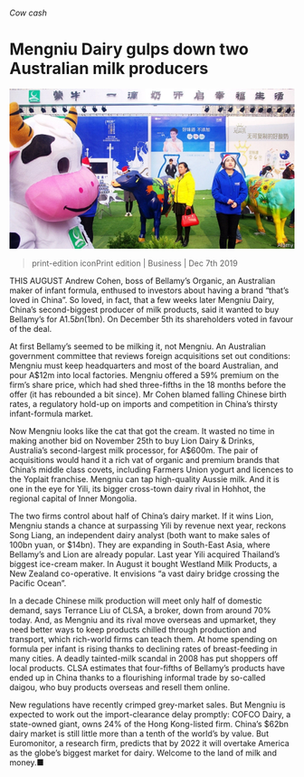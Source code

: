 ###### Cow cash

# Mengniu Dairy gulps down two Australian milk producers 

![image](images/20191207_wbp502.jpg) 

> print-edition iconPrint edition | Business | Dec 7th 2019 

THIS AUGUST Andrew Cohen, boss of Bellamy’s Organic, an Australian maker of infant formula, enthused to investors about having a brand “that’s loved in China”. So loved, in fact, that a few weeks later Mengniu Dairy, China’s second-biggest producer of milk products, said it wanted to buy Bellamy’s for A$1.5bn ($1bn). On December 5th its shareholders voted in favour of the deal. 

At first Bellamy’s seemed to be milking it, not Mengniu. An Australian government committee that reviews foreign acquisitions set out conditions: Mengniu must keep headquarters and most of the board Australian, and pour A$12m into local factories. Mengniu offered a 59% premium on the firm’s share price, which had shed three-fifths in the 18 months before the offer (it has rebounded a bit since). Mr Cohen blamed falling Chinese birth rates, a regulatory hold-up on imports and competition in China’s thirsty infant-formula market. 

Now Mengniu looks like the cat that got the cream. It wasted no time in making another bid on November 25th to buy Lion Dairy & Drinks, Australia’s second-largest milk processor, for A$600m. The pair of acquisitions would hand it a rich vat of organic and premium brands that China’s middle class covets, including Farmers Union yogurt and licences to the Yoplait franchise. Mengniu can tap high-quality Aussie milk. And it is one in the eye for Yili, its bigger cross-town dairy rival in Hohhot, the regional capital of Inner Mongolia. 

The two firms control about half of China’s dairy market. If it wins Lion, Mengniu stands a chance at surpassing Yili by revenue next year, reckons Song Liang, an independent dairy analyst (both want to make sales of 100bn yuan, or $14bn). They are expanding in South-East Asia, where Bellamy’s and Lion are already popular. Last year Yili acquired Thailand’s biggest ice-cream maker. In August it bought Westland Milk Products, a New Zealand co-operative. It envisions “a vast dairy bridge crossing the Pacific Ocean”. 

In a decade Chinese milk production will meet only half of domestic demand, says Terrance Liu of CLSA, a broker, down from around 70% today. And, as Mengniu and its rival move overseas and upmarket, they need better ways to keep products chilled through production and transport, which rich-world firms can teach them. At home spending on formula per infant is rising thanks to declining rates of breast-feeding in many cities. A deadly tainted-milk scandal in 2008 has put shoppers off local products. CLSA estimates that four-fifths of Bellamy’s products have ended up in China thanks to a flourishing informal trade by so-called daigou, who buy products overseas and resell them online. 

New regulations have recently crimped grey-market sales. But Mengniu is expected to work out the import-clearance delay promptly: COFCO Dairy, a state-owned giant, owns 24% of the Hong Kong-listed firm. China’s $62bn dairy market is still little more than a tenth of the world’s by value. But Euromonitor, a research firm, predicts that by 2022 it will overtake America as the globe’s biggest market for dairy. Welcome to the land of milk and money.■ 


